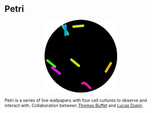 # Petri

<div style="text-align:center"><img src ="https://raw.githubusercontent.com/lucasdupin/petri-wallpapers/master/petri.gif" /></div>

Petri is a series of live wallpapers with four cell cultures to observe and interact with.
Collaboration between [Thomas Buffet](http://thmsbfft.fr) and [Lucas Dupin](http://lucasdup.in).